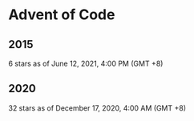 # Advent of Code
## 2015
6 stars as of June 12, 2021, 4:00 PM (GMT +8)

## 2020
32 stars as of December 17, 2020, 4:00 AM (GMT +8)
